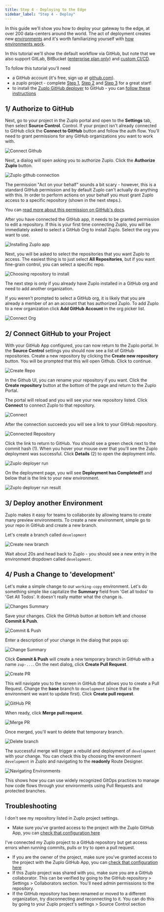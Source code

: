 ```yaml
---
title: Step 4 - Deploying to the Edge
sidebar_label: "Step 4 - Deploy"
---
```


In this guide we'll show you how to deploy your gateway to the edge, at over 200
data-centers around the world. The act of deployment creates new
[environments](./environments) and it's worth familiarizing yourself with
[how environments work](./environments).

In this tutorial we'll show the default workflow via GitHub, but note that we
also support GitLab, BitBucket
([enterprise plan only](https://zuplo.com/pricing)) and
[custom CI/CD](./custom-ci-cd).

To follow this tutorial you'll need

- a GitHub account (it's free, sign up at [github.com](https://github.com)).
- a zuplo project - complete [Step 1](./step-1-setup-basic-gateway.md),
  [Step 2](./step-2-add-rate-limiting.md) and
  [Step 3](./step-3-add-api-key-auth.md) for a great start!
- to install the
  [Zuplo GitHub deployer](https://github.com/apps/zuplo/installations/new) to
  GitHub - you can
  [follow these instructions](https://github.com/apps/zuplo/installations/new)

## 1/ Authorize to GitHub

Next, go to your project in the Zuplo portal and open to the **Settings** tab,
then select **Source Control**. Control. If your project isn't already connected
to GitHub click the **Connect to GitHub** button and follow the auth flow.
You'll need to grant permissions for any GitHub organizations you want to work
with.

![Connect Github](/media/step-4-deploying-to-the-edge/image-1.png)

Next, a dialog will open asking you to authorize Zuplo. Click the **Authorize
Zuplo** button.

![Zuplo github connection](https://cdn.zuplo.com/assets/d6194a80-b6d6-429e-85a6-ae1cb4a3375e.png)

<Callout type="tip" title="GitHub Permissions" >

The permission "Act on your behalf" sounds a bit scary - however, this is a
standard GitHub permission and by default Zuplo can't actually do anything with
this. In order to perform actions on your behalf you must grant Zuplo access to
a specific repository (shown in the next steps.).

You can
[read more about this permission on GitHub's docs](https://docs.github.com/en/apps/using-github-apps/authorizing-github-apps#about-github-apps-acting-on-your-behalf).

</Callout>

After you have connected the GitHub app, it needs to be granted permission to
edit a repository. If this is your first time connecting Zuplo, you will be
immediately asked to select a GitHub Org to install Zuplo. Select the org you
want to use.

![Installing Zuplo app](https://cdn.zuplo.com/assets/eef76bd7-4d26-4f86-96e8-89ebede03beb.png)

Next, you will be asked to select the repositories that you want Zuplo to
access. The easiest thing is to just select **All Repositories**, but if you
want fine-grain control, you can select a specific repo.

![Choosing repository to install](https://cdn.zuplo.com/assets/ff482269-9aa2-44c3-8266-b2682b3d6ea5.png)

<Callout type="caution" title="Existing Installation" >

The next step is only if you already have Zuplo installed in a GitHub org and
need to add another organization.

</Callout>

If you weren't prompted to select a GitHub org, it is likely that you are
already a member of an an account that has authorized Zuplo. To add Zuplo to a
new organization click **Add GitHub Account** in the org picker list.

![Connect Org](/media/step-4-deploying-to-the-edge/image-2.png)

## 2/ Connect GitHub to your Project

With your GitHub App configured, you can now return to the Zuplo portal. In the
**Source Control** settings you should now see a list of GitHub repositories.
Create a new repository by clicking the **Create new repository** button. You
will be prompted that this will open Github. Click to continue.

![Create Repo](/media/step-4-deploying-to-the-edge/image-3.png)

In the Github UI, you can rename your repository if you want. Click the **Create
repository** button at the bottom of the page and return to the Zuplo Portal.

The portal will reload and you will see your new repository listed. Click
**Connect** to connect Zuplo to that repository.

![Connect](/media/step-4-deploying-to-the-edge/image-4.png)

After the connection succeeds you will see a link to your GitHub repository.

![Connected Repository](/media/step-4-deploying-to-the-edge/image-5.png)

Click the link to return to GitHub. You should see a green check next to the
commit hash (1). When you hover your mouse over that you'll see the Zuplo
deployment was successful. Click **Details** (2) to open the deployment info.

![Zuplo deployer run](https://cdn.zuplo.com/assets/0a9932eb-7c16-49cf-9720-0beb450724eb.png)

On the deployment page, you will see **Deployment has Completed!!** and below
that is the link to your new environment.

![Zuplo deployer run result](https://cdn.zuplo.com/assets/26fa58b6-7a5a-4627-bd9f-246972639f12.png)

## 3/ Deploy another Environment

Zuplo makes it easy for teams to collaborate by allowing teams to create many
preview environments. To create a new environment, simple go to your repo in
GitHub and create a new branch.

Let's create a branch called `development`

![Create new branch](https://cdn.zuplo.com/assets/60cdeb36-ab7d-42f9-a8c2-1f7931f80ca6.png)

Wait about 20s and head back to Zuplo - you should see a new entry in the
environment dropdown called `development`.

## 4/ Push a Change to 'development'

Let's make a simple change to our `working-copy` environment. Let's do something
simple like capitalize the **Summary** field from 'Get all todos' to 'Get All
Todos'. It doesn't really matter what the change is.

![Changes Summary](/media/step-4-deploying-to-the-edge/image-6.png)

Save your changes. Click the GitHub button at bottom left and choose **Commit &
Push**.

![Commit & Push](/media/step-4-deploying-to-the-edge/image-7.png)

Enter a description of your change in the dialog that pops up:

![Change Summary](/media/step-4-deploying-to-the-edge/image-8.png)

Click **Commit & Push** will create a new temporary branch in GitHub with a name
`zup-...`. On the next dialog, click **Create Pull Request**.

![Create PR](/media/step-4-deploying-to-the-edge/image-9.png)

This will navigate you to the screen in GitHub that allows you to create a Pull
Request. Change the **base** branch to `development` (since that is the
environment we want to update first). Click **Create pull request**.

![GitHub PR](https://cdn.zuplo.com/assets/875b164d-b7ef-4f46-9cdb-8d59354b5b93.png)

When ready, click **Merge pull request**.

![Merge PR](https://cdn.zuplo.com/assets/e8c68072-35dc-462a-8161-7a44e40fa1df.png)

Once merged, you'll want to delete that temporary branch.

![Delete branch](https://cdn.zuplo.com/assets/51a25aa0-cdce-4112-ba2e-e56f42a9044d.png)

The successful merge will trigger a rebuild and deployment of `development` with
your change. You can check this by choosing the environment `development` in
Zuplo and navigating to the **readonly** Route Designer.

![Navigating Environments](/media/step-4-deploying-to-the-edge/image.png)

This shows how you can use widely recognized GitOps practices to manage how code
flows through your environments using Pull Requests and protected branches.

## Troubleshooting

I don't see my repository listed in Zuplo project settings.

- Make sure you've granted access to the project with the Zuplo GitHub App, you
  can
  [check that configuration here](https://github.com/apps/zuplo/installations/new)

I've connected my Zuplo project to a GitHub repository but get access errors
when running commits, pulls or try to open a pull request.

- If you are the owner of the project, make sure you've granted access to the
  project with the Zuplo GitHub App, you can
  [check that configuration here](https://github.com/apps/zuplo/installations/new)
- If this Zuplo project was shared with you, make sure you are a GitHub
  collaborator. This can be verified by going to the GitHub repository >
  Settings > Collaborators section. You'll need admin permissions to the
  repository.
- If the GitHub repository has been renamed or moved to a different
  organization, try disconnecting and reconnecting to it. You can do this by
  going to your Zuplo project's settings > Source Control section
